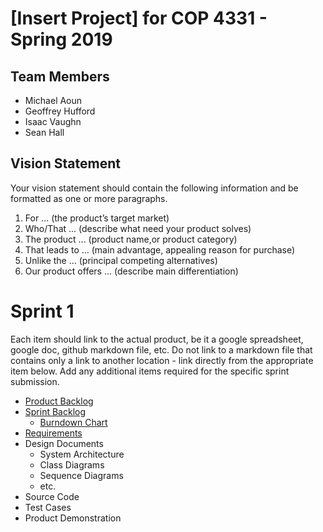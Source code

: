 # [Insert Project] for COP 4331 - Spring 2019

## Team Members

- Michael Aoun
- Geoffrey Hufford
- Isaac Vaughn
- Sean Hall

## Vision Statement

Your vision statement should contain the following information and be formatted as one or more paragraphs.

1. For ... (the product’s target market)
2. Who/That ... (describe what need your product solves)
3. The product ... (product name,or product category)
4. That leads to ... (main advantage, appealing reason for purchase)
5. Unlike the ... (principal competing alternatives)
6. Our product offers ... (describe main differentiation)

# Sprint 1

Each item should link to the actual product, be it a google spreadsheet, google doc, github markdown file, etc. Do not link to a markdown file that contains only a link to another location - link directly from the appropriate item below. Add any additional items required for the specific sprint submission.

- [Product Backlog](https://github.com/micklestick/poop-groop/blob/master/requirements/product_backlog.md)
- [Sprint Backlog](https://github.com/micklestick/poop-groop/blob/master/requirements/sprint_backlog.md)
  - [Burndown Chart](https://www.google.com/search?tbm=isch&q=sprint+burndown+chart&oq=sprint+burndown+chart)
- [Requirements](https://github.com/micklestick/poop-groop/blob/master/requirements/requirements.md)
- Design Documents
  - System Architecture
  - Class Diagrams
  - Sequence Diagrams
  - etc.
- Source Code
- Test Cases
- Product Demonstration
